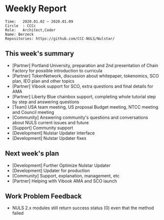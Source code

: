 # Weekly Report 
```
Time: 	2020.01.02 ~ 2020.01.09
Circle	: CCCc
Role:	Architect,Coder
Name: Berzeck
Repositories: https://github.com/CCC-NULS/Nulstar/
```
## This week's summary

- [Partner] Portland University, preparation and 2nd presentation of Chain Factory for possible introduction to curricula
- [Partner] TokenNetwork, discussion about whitepaper, tokenomics, SCO plan, IEO plan and other topics
- [Partner] Vibook support for SCO, extra questions and final details  for AMA
- [Partner] Liberty Blue chainbox support, completing whole tutorial step by step and answering questions
- [Team] USA team meeting, US proposal Budget meeting, NTCC meeting  and Council meeting  
- [Community] Answering community's questions and conversations about NULS current issues and future
- [Support] Community support
- [Development]  Nulstar Updater interface 
- [Development]  Nulstar Updater fixes
 
## Next week's plan

- [Development] Further Optimize  Nulstar Updater 
- [Development] Updater for production
 - [Community] Support, explanation, management, etc
 - [Partner] Helping with Vibook AMA and SCO launch
 
## Work Problem Feedback

- NULS 2.x modules still return success status (0) even that the method failed


